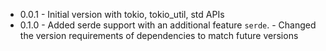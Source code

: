 - 0.0.1 - Initial version with tokio, tokio_util, std APIs
- 0.1.0 - Added serde support with an additional feature `serde`.
        - Changed the version requirements of dependencies to match future versions
